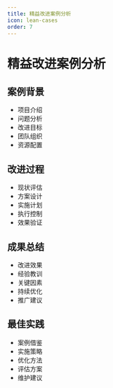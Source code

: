 ```yaml
---
title: 精益改进案例分析
icon: lean-cases
order: 7
---
```


# 精益改进案例分析

## 案例背景
- 项目介绍
- 问题分析
- 改进目标
- 团队组织
- 资源配置

## 改进过程
- 现状评估
- 方案设计
- 实施计划
- 执行控制
- 效果验证

## 成果总结
- 改进效果
- 经验教训
- 关键因素
- 持续优化
- 推广建议

## 最佳实践
- 案例借鉴
- 实施策略
- 优化方法
- 评估方案
- 维护建议
